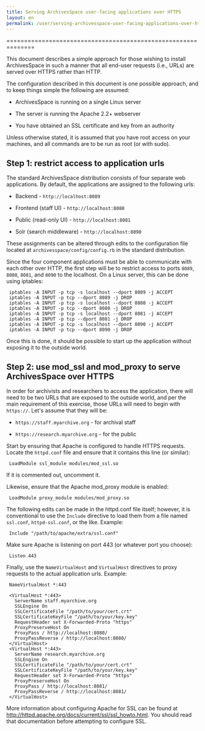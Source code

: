 ```yaml
---
title: Serving ArchivesSpace user-facing applications over HTTPS 
layout: en
permalink: /user/serving-archivesspace-user-facing-applications-over-https/ 
---
```

==============================================================

This document describes a simple approach for those wishing to install
ArchivesSpace in such a manner that all end-user requests (i.e., URLs)
are served over HTTPS rather than HTTP.

The configuration described in this document is one possible approach,
and to keep things simple the following are assumed:

  * ArchivesSpace is running on a single Linux server

  * The server is running the Apache 2.2+ webserver

  * You have obtained an SSL certificate and key from an authority

Unless otherwise stated, it is assumed that you have root access on
your machines, and all commands are to be run as root (or with sudo).


## Step 1: restrict access to application urls

The standard ArchivesSpace distribution consists of four separate web
applications. By default, the applications are assigned to the following
urls:

  * Backend - `http://localhost:8089`

  * Frontend (staff UI) - `http://localhost:8080`

  * Public (read-only UI) - `http://localhost:8081`

  * Solr (search middleware) - `http://localhost:8090`

These assignments can be altered through edits to the configuration file
located at `archivesspace/config/config.rb` in the standard distribution.

Since the four component applications must be able to communicate with each
other over HTTP, the first step will be to restrict access to ports `8089`,
 `8080`, `8081`, and `8090` to the localhost. On a Linux server, this can be
 done using iptables:

     iptables -A INPUT -p tcp -s localhost --dport 8089 -j ACCEPT
     iptables -A INPUT -p tcp --dport 8089 -j DROP
     iptables -A INPUT -p tcp -s localhost --dport 8080 -j ACCEPT
     iptables -A INPUT -p tcp --dport 8080 -j DROP
     iptables -A INPUT -p tcp -s localhost --dport 8081 -j ACCEPT
     iptables -A INPUT -p tcp --dport 8081 -j DROP
     iptables -A INPUT -p tcp -s localhost --dport 8090 -j ACCEPT
     iptables -A INPUT -p tcp --dport 8090 -j DROP

Once this is done, it should be possible to start up the application without
exposing it to the outside world.

## Step 2: use mod\_ssl and mod\_proxy to serve ArchivesSpace over HTTPS

In order for archivists and researchers to access the application, there will
need to be two URLs that are exposed to the outside world, and per the main
requirement of this exercise, those URLs will need to begin with `https://`.
Let's assume that they will be:

  * `https://staff.myarchive.org` - for archival staff

  * `https://research.myarchive.org` - for the public

Start by ensuring that Apache is configured to handle HTTPS requests. Locate
the `httpd.conf` file and ensure that it contains this line (or similar):

     LoadModule ssl_module modules/mod_ssl.so

If it is commented out, uncomment it.

Likewise, ensure that the Apache mod_proxy module is enabled:

     LoadModule proxy_module modules/mod_proxy.so

The following edits can be made in the httpd.conf file itself; however, it is
conventional to use the `Include` directive to load them from a file
named `ssl.conf`, `httpd-ssl.conf`, or the like. Example:

     Include "/path/to/apache/extra/ssl.conf"

Make sure Apache is listening on port 443 (or whatever port you choose):

     Listen 443

Finally, use the `NameVirtualHost` and `VirtualHost` directives to proxy
requests to the actual application urls. Example:

     NameVirtualHost *:443

     <VirtualHost *:443>
       ServerName staff.myarchive.org
       SSLEngine On
       SSLCertificateFile "/path/to/your/cert.crt"
       SSLCertificateKeyFile "/path/to/your/key.key"
       RequestHeader set X-Forwarded-Proto "https"
       ProxyPreserveHost On
       ProxyPass / http://localhost:8080/
       ProxyPassReverse / http://localhost:8080/
     </VirtualHost>
     <VirtualHost *:443>
       ServerName research.myarchive.org
       SSLEngine On
       SSLCertificateFile "/path/to/your/cert.crt"
       SSLCertificateKeyFile "/path/to/your/key.key"
       RequestHeader set X-Forwarded-Proto "https"
       ProxyPreserveHost On
       ProxyPass / http://localhost:8081/
       ProxyPassReverse / http://localhost:8081/
     </VirtualHost>

More information about configuring Apache for SSL can be found at
http://httpd.apache.org/docs/current/ssl/ssl_howto.html.  You should read
that documentation before attempting to configure SSL.
